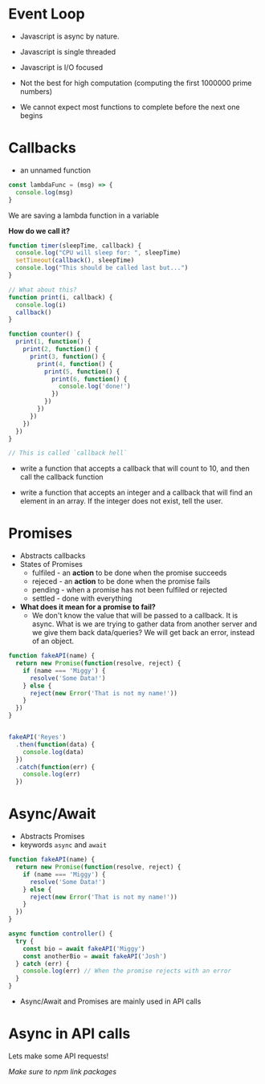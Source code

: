 # Event Loop
* Javascript is async by nature.
* Javascript is single threaded
* Javascript is I/O focused
* Not the best for high computation (computing the first 1000000 prime numbers)

* We cannot expect most functions to complete before the next one begins

# Callbacks
* an unnamed function

```javascript
const lambdaFunc = (msg) => {
  console.log(msg)
}
```

We are saving a lambda function in a variable

**How do we call it?**
```javascript
function timer(sleepTime, callback) {
  console.log("CPU will sleep for: ", sleepTime)
  setTimeout(callback(), sleepTime)
  console.log("This should be called last but...")
}
```

```javascript
// What about this?
function print(i, callback) {
  console.log(i)
  callback()
}

function counter() {
  print(1, function() {
    print(2, function() {
      print(3, function() {
        print(4, function() {
          print(5, function() {
            print(6, function() {
              console.log('done!')
            })
          })
        })
      })
    })
  })
}

// This is called `callback hell`
```

* write a function that accepts a callback that will count to 10, and then
  call the callback function

* write a function that accepts an integer and a callback that will find an element in an
  array. If the integer does not exist, tell the user.

# Promises
* Abstracts callbacks
* States of Promises
  * fulfiled - an **action** to be done when the promise succeeds
  * rejeced - an **action** to be done when the promise fails
  * pending - when a promise has not been fulfiled or rejected
  * settled - done with everything
* **What does it mean for a promise to fail?**
  * We don't know the value that will be passed to a callback. It is async. What is we are trying
    to gather data from another server and we give them back data/queries? We will get back an error,
    instead of an object.

```javascript
function fakeAPI(name) {
  return new Promise(function(resolve, reject) {
    if (name === 'Miggy') {
      resolve('Some Data!')
    } else {
      reject(new Error('That is not my name!'))
    }
  })
}


fakeAPI('Reyes')
  .then(function(data) {
    console.log(data)
  })
  .catch(function(err) {
    console.log(err)
  })
```

# Async/Await
* Abstracts Promises
* keywords `async` and `await`

```javascript
function fakeAPI(name) {
  return new Promise(function(resolve, reject) {
    if (name === 'Miggy') {
      resolve('Some Data!')
    } else {
      reject(new Error('That is not my name!'))
    }
  })
}

async function controller() {
  try {
    const bio = await fakeAPI('Miggy')
    const anotherBio = await fakeAPI('Josh')
  } catch (err) {
    console.log(err) // When the promise rejects with an error
  }
}
```
* Async/Await and Promises are mainly used in API calls

# Async in API calls
Lets make some API requests!

*Make sure to npm link packages*

